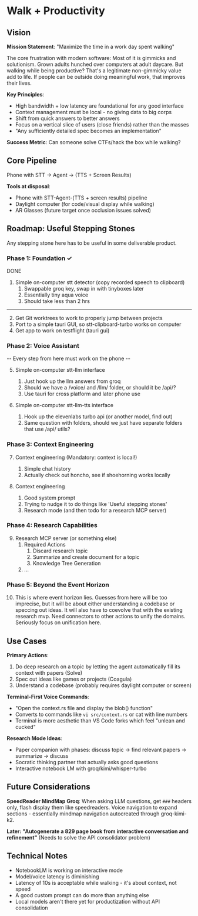# Walk + Productivity

## Vision

**Mission Statement**: "Maximize the time in a work day spent walking"

The core frustration with modern software: Most of it is gimmicks and solutionism. Grown adults hunched over computers at adult daycare. But walking while being productive? That's a legitimate non-gimmicky value add to life. If people can be outside doing meaningful work, that improves their lives.

**Key Principles**:
- High bandwidth + low latency are foundational for any good interface
- Context management must be local - no giving data to big corps
- Shift from quick answers to better answers
- Focus on a vertical slice of users (close friends) rather than the masses
- "Any sufficiently detailed spec becomes an implementation"

**Success Metric**: Can someone solve CTFs/hack the box while walking?

## Core Pipeline

Phone with STT → Agent → (TTS + Screen Results)

**Tools at disposal**:
- Phone with STT-Agent-(TTS + screen results) pipeline
- Daylight computer (for code/visual display while walking)
- AR Glasses (future target once occlusion issues solved)

## Roadmap: Useful Stepping Stones

Any stepping stone here has to be useful in some deliverable product.

### Phase 1: Foundation ✓

DONE
1. Simple on-computer stt detector (copy recorded speech to clipboard)
    1. Swappable groq key, swap in with tinyboxes later
    2. Essentially tiny aqua voice 
    3. Should take less than 2 hrs

---

2. Get Git worktrees to work to properly jump between projects
3. Port to a simple tauri GUI, so stt-clipboard-turbo works on computer
4. Get app to work on testflight (tauri gui)

### Phase 2: Voice Assistant

-- Every step from here must work on the phone --

5. Simple on-computer stt-llm interface 
    1. Just hook up the llm answers from groq 
    2. Should we have a /voice/ and /llm/ folder, or should it be /api/?
    3. Use tauri for cross platform and later phone use

6. Simple on-computer stt-llm-tts interface 
    1. Hook up the elevenlabs turbo api (or another model, find out)
    2. Same question with folders, should we just have separate folders that use /api/ utils?

### Phase 3: Context Engineering

7. Context engineering (Mandatory: context is local!)
    1. Simple chat history 
    2. Actually check out honcho, see if shoehorning works locally

8. Context engineering
    1. Good system prompt
    2. Trying to nudge it to do things like 'Useful stepping stones'
    3. Research mode (and then todo for a research MCP server)

### Phase 4: Research Capabilities

9. Research MCP server (or something else)
    1. Required Actions
        1. Discard research topic
        2. Summarize and create document for a topic
        3. Knowledge Tree Generation
    2. ...

### Phase 5: Beyond the Event Horizon

10. This is where event horizon lies. Guesses from here will be too imprecise, but it will be about either understanding a codebase or speccing out ideas. It will also have to coevolve that with the existing research mvp. Need connectors to other actions to unify the domains. Seriously focus on unification here.

## Use Cases

**Primary Actions**:
1. Do deep research on a topic by letting the agent automatically fill its context with papers (Solve)
2. Spec out ideas like games or projects (Coagula)
3. Understand a codebase (probably requires daylight computer or screen)

**Terminal-First Voice Commands**:
- "Open the context.rs file and display the blob() function"
- Converts to commands like `vi src/context.rs` or cat with line numbers
- Terminal is more aesthetic than VS Code forks which feel "unlean and cucked"

**Research Mode Ideas**:
- Paper companion with phases: discuss topic → find relevant papers → summarize → discuss
- Socratic thinking partner that actually asks good questions
- Interactive notebook LM with groq/kimi/whisper-turbo

## Future Considerations

**SpeedReader MindMap Groq**: When asking LLM questions, get `###` headers only, flash display them like speedreaders. Voice navigation to expand sections - essentially mindmap navigation autocreated through groq-kimi-k2.

**Later: "Autogenerate a 829 page book from interactive conversation and refinement"** (Needs to solve the API consolidator problem)

## Technical Notes

- NotebookLM is working on interactive mode
- Model/voice latency is diminishing
- Latency of 10s is acceptable while walking - it's about context, not speed
- A good custom prompt can do more than anything else
- Local models aren't there yet for productization without API consolidation
